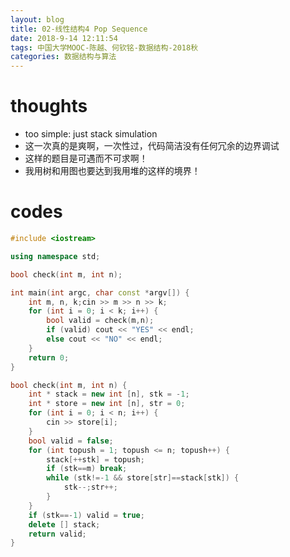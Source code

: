 ```yaml
---
layout: blog
title: 02-线性结构4 Pop Sequence
date: 2018-9-14 12:11:54
tags: 中国大学MOOC-陈越、何钦铭-数据结构-2018秋
categories: 数据结构与算法
---
```

# thoughts
- too simple: just stack simulation
- 这一次真的是爽啊，一次性过，代码简洁没有任何冗余的边界调试
- 这样的题目是可遇而不可求啊！
- 我用树和用图也要达到我用堆的这样的境界！

# codes
```C++
#include <iostream>

using namespace std;

bool check(int m, int n);

int main(int argc, char const *argv[]) {
    int m, n, k;cin >> m >> n >> k;
    for (int i = 0; i < k; i++) {
        bool valid = check(m,n);
        if (valid) cout << "YES" << endl;
        else cout << "NO" << endl;
    }
    return 0;
}

bool check(int m, int n) {
    int * stack = new int [n], stk = -1;
    int * store = new int [n], str = 0;
    for (int i = 0; i < n; i++) {
        cin >> store[i];
    }
    bool valid = false;
    for (int topush = 1; topush <= n; topush++) {
        stack[++stk] = topush;
        if (stk==m) break;
        while (stk!=-1 && store[str]==stack[stk]) {
            stk--;str++;
        }
    }
    if (stk==-1) valid = true;
    delete [] stack;
    return valid;
}

```
